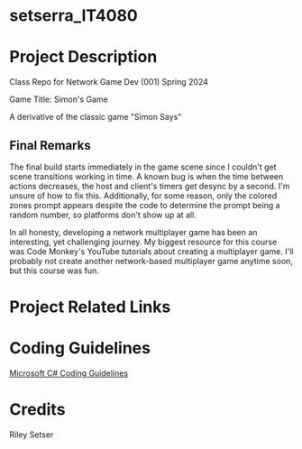 # setserra_IT4080

# Project Description

Class Repo for Network Game Dev (001) Spring 2024

Game Title: Simon's Game

A derivative of the classic game "Simon Says"

## Final Remarks

The final build starts immediately in the game scene since I couldn't get scene transitions working in time. 
A known bug is when the time between actions decreases, the host and client's timers get desync by a second. I'm unsure of how to fix this.
Additionally, for some reason, only the colored zones prompt appears despite the code to determine the prompt being a random number, so platforms don't show up at all.

In all honesty, developing a network multiplayer game has been an interesting, yet challenging journey. My biggest resource for this course was Code Monkey's YouTube tutorials about creating a multiplayer game. I'll probably not create another network-based multiplayer game anytime soon, but this course was fun.

# Project Related Links

# Coding Guidelines

[Microsoft C# Coding Guidelines](https://learn.microsoft.com/en-us/dotnet/csharp/fundamentals/coding-style/coding-conventions#layout-conventions)

# Credits

Riley Setser
